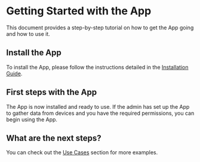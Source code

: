 # Getting Started with the App

This document provides a step-by-step tutorial on how to get the App going and how to use it.

## Install the App

To install the App, please follow the instructions detailed in the [Installation Guide](../admin/install.md).

## First steps with the App

The App is now installed and ready to use. If the admin has set up the App to gather data from devices and you have the required permissions, you can begin using the App.

## What are the next steps?

You can check out the [Use Cases](app_use_cases.md) section for more examples.
